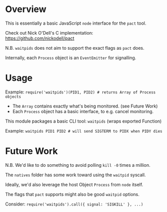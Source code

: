 # Overview

This is essentially a basic JavaScript `node` interface for the `pact` tool.

Check out Nick O'Dell's C implementation: https://github.com/nickodell/pact

N.B. `waitpids` does not aim to support the exact flags as `pact` does.

Internally, each `Process` object is an `EventEmitter` for signalling.

# Usage

Example: `require('waitpids')(PID1, PID2) # returns Array of Process objects`

* The `Array` contains exactly what's being monitored. (see Future Work)
* Each `Process` object has a basic interface, to e.g. cancel monitoring.

This module packages a basic CLI tool: `waitpids` (wraps exported Function)

Example: `waitpids PID1 PID2 # will send SIGTERM to PIDX when PIDY dies`

# Future Work

N.B. We'd like to do something to avoid polling `kill -0` times a million.

The `natives` folder has some work toward using the `waitpid` syscall.

Ideally, we'd also leverage the host Object `Process` from `node` itself.

The flags that `pact` supports might also be good `waitpid` options.

Consider: `require('waitpids').call({ signal: 'SIGKILL' }, ...)`
